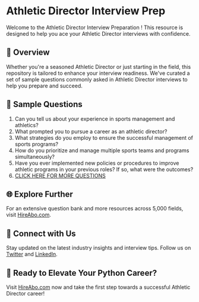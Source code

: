 # Athletic Director Interview Prep

Welcome to the Athletic Director Interview Preparation ! This resource is designed to help you ace your Athletic Director interviews with confidence.

## 🚀 Overview

Whether you're a seasoned Athletic Director or just starting in the field, this repository is tailored to enhance your interview readiness. We've curated a set of sample questions commonly asked in Athletic Director interviews to help you prepare and succeed.

## 📝 Sample Questions

1. Can you tell us about your experience in sports management and athletics?
2. What prompted you to pursue a career as an athletic director?
3. What strategies do you employ to ensure the successful management of sports programs?
4. How do you prioritize and manage multiple sports teams and programs simultaneously?
5. Have you ever implemented new policies or procedures to improve athletic programs in your previous roles? If so, what were the outcomes?
6. [CLICK HERE FOR MORE QUESTIONS](https://hireabo.com/job/15_2_7/Athletic%20Director)

## 🌐 Explore Further

For an extensive question bank and more resources across 5,000 fields, visit [HireAbo.com](https://www.hireabo.com).

## 📱 Connect with Us

Stay updated on the latest industry insights and interview tips. Follow us on [Twitter](https://twitter.com/hireabo) and [LinkedIn](https://www.linkedin.com/in/hire-abo-3609972a8/).

## 🚀 Ready to Elevate Your Python Career?

Visit [HireAbo.com](https://www.hireabo.com) now and take the first step towards a successful Athletic Director career!